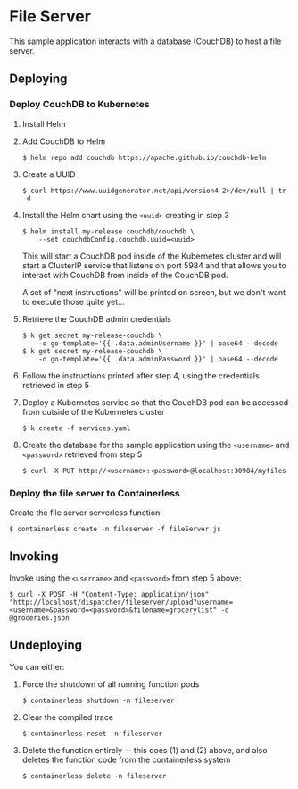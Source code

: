 # File Server

This sample application interacts with a database (CouchDB) to host a file
server.

## Deploying

### Deploy CouchDB to Kubernetes

1. Install Helm

2. Add CouchDB to Helm

    ```
    $ helm repo add couchdb https://apache.github.io/couchdb-helm
    ```

3. Create a UUID

    ```
    $ curl https://www.uuidgenerator.net/api/version4 2>/dev/null | tr -d -
    ```

4. Install the Helm chart using the `<uuid>` creating in step 3

    ```
    $ helm install my-release couchdb/couchdb \
        --set couchdbConfig.couchdb.uuid=<uuid>
    ```

    This will start a CouchDB pod inside of the Kubernetes cluster and will
    start a ClusterIP service that listens on port 5984 and that allows you to
    interact with CouchDB from inside of the CouchDB pod.

    A set of "next instructions" will be printed on screen, but we don't want to
    execute those quite yet...

5. Retrieve the CouchDB admin credentials

    ```
    $ k get secret my-release-couchdb \
        -o go-template='{{ .data.adminUsername }}' | base64 --decode
    $ k get secret my-release-couchdb \
        -o go-template='{{ .data.adminPassword }}' | base64 --decode
    ```

6. Follow the instructions printed after step 4, using the credentials retrieved
    in step 5

7. Deploy a Kubernetes service so that the CouchDB pod can be accessed from
    outside of the Kubernetes cluster

    ```
    $ k create -f services.yaml
    ```

8. Create the database for the sample application using the `<username>` and
    `<password>` retrieved from step 5

    ```
    $ curl -X PUT http://<username>:<password>@localhost:30984/myfiles
    ```

### Deploy the file server to Containerless

Create the file server serverless function:

```
$ containerless create -n fileserver -f fileServer.js
```

## Invoking

Invoke using the `<username>` and `<password>` from step 5 above:

```
$ curl -X POST -H "Content-Type: application/json" "http://localhost/dispatcher/fileserver/upload?username=<username>&password=<password>&filename=grocerylist" -d @groceries.json
```

## Undeploying

You can either:
1. Force the shutdown of all running function pods
    ```
    $ containerless shutdown -n fileserver
    ```
2. Clear the compiled trace
    ```
    $ containerless reset -n fileserver
    ```
3. Delete the function entirely -- this does (1) and (2) above, and also deletes
    the function code from the containerless system
    ```
    $ containerless delete -n fileserver
    ```